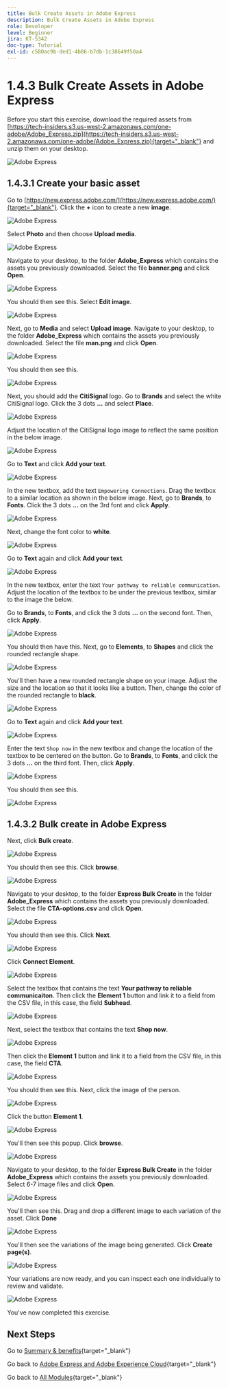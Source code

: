 ```yaml
---
title: Bulk Create Assets in Adobe Express
description: Bulk Create Assets in Adobe Express
role: Developer
level: Beginner
jira: KT-5342
doc-type: Tutorial
exl-id: c580ac9b-ded1-4b86-b7db-1c38649f50a4
---
```

# 1.4.3 Bulk Create Assets in Adobe Express

Before you start this exercise, download the required assets from [https://tech-insiders.s3.us-west-2.amazonaws.com/one-adobe/Adobe_Express.zip](https://tech-insiders.s3.us-west-2.amazonaws.com/one-adobe/Adobe_Express.zip){target="_blank"} and unzip them on your desktop.

![Adobe Express](./images/expressassets.png)

## 1.4.3.1 Create your basic asset

Go to [https://new.express.adobe.com/](https://new.express.adobe.com/){target="_blank"}. Click the **+** icon to create a new **image**.

![Adobe Express](./images/expressbc0.png)

Select **Photo** and then choose **Upload media**.

![Adobe Express](./images/expressbc1.png)

Navigate to your desktop, to the folder **Adobe_Express** which contains the assets you previously downloaded. Select the file **banner.png** and click **Open**.

![Adobe Express](./images/expressbc2.png)

You should then see this. Select **Edit image**.

![Adobe Express](./images/expressbc3.png)

Next, go to **Media** and select **Upload image**. Navigate to your desktop, to the folder **Adobe_Express** which contains the assets you previously downloaded. Select the file **man.png** and click **Open**.

![Adobe Express](./images/expressbc4.png)

You should then see this.

![Adobe Express](./images/expressbc5.png)

Next, you should add the **CitiSignal** logo. Go to **Brands** and select the white CitiSignal logo. Click the 3 dots **...** and select **Place**.

![Adobe Express](./images/expressbc6.png)

Adjust the location of the CitiSignal logo image to reflect the same position in the below image.

![Adobe Express](./images/expressbc7.png)

Go to **Text** and click **Add your text**.

![Adobe Express](./images/expressbc7a.png)

In the new textbox, add the text `Empowering Connections`. Drag the textbox to a similar location as shown in the below image. Next, go to **Brands**, to **Fonts**. Click the 3 dots **...** on the 3rd font and click **Apply**.

![Adobe Express](./images/expressbc8.png)

Next, change the font color to **white**.

![Adobe Express](./images/expressbc9.png)

Go to **Text** again and click **Add your text**.

![Adobe Express](./images/expressbc10.png)

In the new textbox, enter the text `Your pathway to reliable communication`. Adjust the location of the textbox to be under the previous textbox, similar to the image the below. 

Go to **Brands**, to **Fonts**, and click the 3 dots **...** on the second font. Then, click **Apply**.

![Adobe Express](./images/expressbc12.png)

You should then have this. Next, go to **Elements**, to **Shapes** and click the rounded rectangle shape.

![Adobe Express](./images/expressbc13.png)

You'll then have a new rounded rectangle shape on your image. Adjust the size and the location so that it looks like a button. Then, change the color of the rounded rectangle to **black**.

![Adobe Express](./images/expressbc14.png)

Go to **Text** again and click **Add your text**.

![Adobe Express](./images/expressbc15.png)

Enter the text `Shop now` in the new textbox and change the location of the textbox to be centered on the button. Go to **Brands**, to **Fonts**, and click the 3 dots **...** on the third font. Then, click **Apply**.

![Adobe Express](./images/expressbc16.png)

You should then see this.

![Adobe Express](./images/expressbc17.png)

## 1.4.3.2 Bulk create in Adobe Express

Next, click **Bulk create**.

![Adobe Express](./images/expressbc18.png)

You should then see this. Click **browse**.

![Adobe Express](./images/expressbc19.png)

Navigate to your desktop, to the folder **Express Bulk Create** in the folder **Adobe_Express** which contains the assets you previously downloaded. Select the file **CTA-options.csv** and click **Open**.

![Adobe Express](./images/expressbc20.png)

You should then see this. Click **Next**.

![Adobe Express](./images/expressbc21.png)

Click **Connect Element**.

![Adobe Express](./images/expressbc22.png)

Select the textbox that contains the text **Your pathway to reliable communicaiton**. Then click the **Element 1** button and link it to a field from the CSV file, in this case, the field **Subhead**.

![Adobe Express](./images/expressbc23.png)

Next, select the textbox that contains the text **Shop now**. 

![Adobe Express](./images/expressbc24.png)

Then click the **Element 1** button and link it to a field from the CSV file, in this case, the field **CTA**.

![Adobe Express](./images/expressbc25.png)

You should then see this. Next, click the image of the person.

![Adobe Express](./images/expressbc26.png)

Click the button **Element 1**.

![Adobe Express](./images/expressbc27.png)

You'll then see this popup. Click **browse**.

![Adobe Express](./images/expressbc28.png)

Navigate to your desktop, to the folder **Express Bulk Create** in the folder **Adobe_Express** which contains the assets you previously downloaded. Select 6-7 image files and click **Open**.

![Adobe Express](./images/expressbc29.png)

You'll then see this. Drag and drop a different image to each variation of the asset. Click **Done**

![Adobe Express](./images/expressbc31.png)

You'll then see the variations of the image being generated. Click **Create page(s)**.

![Adobe Express](./images/expressbc32.png)

Your variations are now ready, and you can inspect each one individually to review and validate.

![Adobe Express](./images/expressbc33.png)

You've now completed this exercise.

## Next Steps

Go to [Summary & benefits](./summary.md){target="_blank"}

Go back to [Adobe Express and Adobe Experience Cloud](./express.md){target="_blank"}

Go back to [All Modules](./../../../overview.md){target="_blank"}